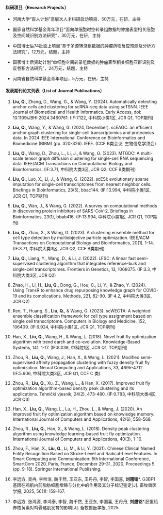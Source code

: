 #### 科研项目（Research Projects）
- 河南大学“百人计划”高层次人才科研启动项目，50万元，在研，主持

- 国家自然科学基金青年项目“面向单细胞时空转录组数据的肿瘤表型相关细胞及空间域识别方法研究”，30万元，在研，主持

- 中国博士后74批面上项目“基于多源转录组数据的肿瘤药物反应预测及分析方法研究”，12万元，结题，主持

- 国家博士后资助计划“单细胞空间转录组数据的肿瘤表型相关细胞亚群识别及反卷积方法研究”，24万元，结题，主持

- 河南省自然科学基金青年项目，5万元，在研，主持




#### 发表期刊论文列表（List of Journal Publications）

1. **Liu, Q.**, Zhang, D., Wang, G., & Wang, Y. (2024). Automatically detecting anchor cells and clustering for scRNA-seq data using scTSNN. IEEE Journal of Biomedical and Health Informatics. Early Access, doi: 10.1109/JBHI.2024.3460761. (IF:7.122, 中科院小类1区, JCR Q1, TOP期刊)

2. **Liu, Q.**, Wang, Y., & Wang, G. (2024, December). scEAGC: an efficient anchor graph clustering for single-cell transcriptomics and proteomics data. In 2024 IEEE International Conference on Bioinformatics and Biomedicine (BIBM) (pp. 320-326). IEEE. (CCF B类会议, 生物信息学顶会)

3. **Liu, Q.**, Wang, D., Zhou, L., Li, J., & Wang, G. (2023). MTGDC: A multi-scale tensor graph diffusion clustering for single-cell RNA sequencing data. IEEE/ACM Transactions on Computational Biology and Bioinformatics. (IF:3.71, 中科院大类3区, JCR Q2, CCF B类期刊)

4. **Liu, Q.**, Luo, X., Li, J., & Wang, G. (2022). scESI: evolutionary sparse imputation for single-cell transcriptomes from nearest neighbor cells. Briefings in Bioinformatics, 23(5), bbac144. (IF:13.994, 中科院小类1区, JCR Q1, TOP期刊)

5. **Liu, Q.**, Wan, J., & Wang, G. (2022). A survey on computational methods in discovering protein inhibitors of SARS-CoV-2. Briefings in Bioinformatics, 23(1), bbab416. (IF:13.994, 中科院小类1区, JCR Q1, TOP期刊)

6. **Liu, Q.**, Zhao, X., & Wang, G. (2023). A clustering ensemble method for cell type detection by multiobjective particle optimization. IEEE/ACM Transactions on Computational Biology and Bioinformatics, 20(1), 1-14. (IF:3.71, 中科院大类3区, JCR Q2, CCF B类期刊)

7. **Liu, Q.**, Liang, Y., Wang, D., & Li, J. (2022). LFSC: A linear fast semi-supervised clustering algorithm that integrates reference-bulk and single-cell transcriptomes. Frontiers in Genetics, 13, 1068075. (IF:3.3, 中科院大类3区, JCR Q2)

8. Zhao, H., Li, H., **Liu, Q.**, Dong, G., Hou, C., Li, Y., & Zhao, Y. (2024). Using TransR to enhance drug repurposing knowledge graph for COVID-19 and its complications. Methods, 221, 82-90. (IF:4.2, 中科院大类3区, JCR Q2)

9. Ren, T., Huang, S., **Liu, Q.**, & Wang, G. (2023). scWECTA: A weighted ensemble classification framework for cell type assignment based on single cell transcriptome. Computers in Biology and Medicine, 152, 106409. (IF:6.924, 中科院小类1区, JCR Q1, TOP期刊)

10. Han, X., **Liu, Q.**, Wang, H., & Wang, L. (2018). Novel fruit fly optimization algorithm with trend earch and co-evolution. Knowledge-Based Systems, 141, 1-17. (IF:8.038, 中科院1区, JCR Q1, TOP期刊)

11. Zhou, R., **Liu, Q.**, Wang, J., Han, X., & Wang, L. (2021). Modified semi-supervised affinity propagation clustering with fuzzy density fruit fly optimization. Neural Computing and Applications, 33, 4695-4712. (IF:5.606, 中科院大类3区, JCR Q1, CCF C 类)

12. Zhou, R., **Liu, Q.**, Xu, Z., Wang, L., & Han, X. (2017). Improved fruit fly optimization algorithm-based density peak clustering and its applications. Tehnički vjesnik, 24(2), 473-480. (IF:0.783, 中科院大类4区, JCR Q3)

13. Han, X., **Liu, Q.**, Wang, L., Lu, H., Zhou, L., & Wang, J. (2020). An improved fruit fly optimization algorithm based on knowledge memory. International Journal of Computers and Applications, 42(6), 558-568.

14. Zhou, R., **Liu, Q.**, Han, X., & Wang, L. (2018). Density peak clustering algorithm using knowledge learning-based fruit fly optimization. International Journal of Computers and Applications, 40(3), 1-10.

15. Zhou, F., Han, X., **Liu, Q.**, Li, M., & Li, Y. (2021). Chinese Clinical Named Entity Recognition Based on Stroke-Level and Radical-Level Features. In Smart Computing and Communication: 5th International Conference, SmartCom 2020, Paris, France, December 29–31, 2020, Proceedings 5 (pp. 9-18). Springer International Publishing.

16. 李远方, 吴冉, 李帅浩, 魏千然, 王亚东, 王丹丹, 李智, 李国喜, **刘翘铭***. G3BP1基因在鸡肌内前脂肪细胞增殖与分化中的作用及其分子标记鉴定[J]. 畜牧兽医学报, 2025, 56(1): 159-167.

17. 李远方, 张鸿源, 李鸿泰, 李智, 魏千然, 王亚东, 李国喜, 王丹丹, **刘翘铭***.胚蛋给养核黄素对鸡骨骼肌发育的影响[J]. 畜牧兽医学报, 2025.


